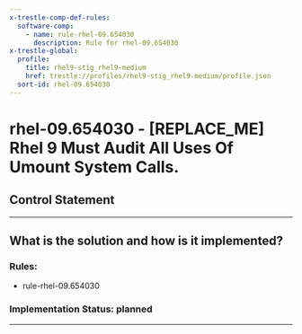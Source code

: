 ```yaml
---
x-trestle-comp-def-rules:
  software-comp:
    - name: rule-rhel-09.654030
      description: Rule for rhel-09.654030
x-trestle-global:
  profile:
    title: rhel9-stig_rhel9-medium
    href: trestle://profiles/rhel9-stig_rhel9-medium/profile.json
  sort-id: rhel-09.654030
---
```


# rhel-09.654030 - \[REPLACE_ME\] Rhel 9 Must Audit All Uses Of Umount System Calls.

## Control Statement

______________________________________________________________________

## What is the solution and how is it implemented?

<!-- For implementation status enter one of: implemented, partial, planned, alternative, not-applicable -->

<!-- Note that the list of rules under ### Rules: is read-only and changes will not be captured after assembly to JSON -->

<!-- Add control implementation description here for control: rhel-09.654030 -->

### Rules:

  - rule-rhel-09.654030

### Implementation Status: planned

______________________________________________________________________

